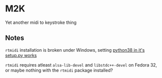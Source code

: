 # M2K
Yet another midi to keystroke thing


## Notes
`rtmidi` installation is broken under Windows, setting [python38 in it's setup.py works](https://github.com/patrickkidd/pyrtmidi/blob/master/setup.py#L52)

`rtmidi` requires atleast `alsa-lib-devel` and `libstdc++-devel` on Fedora 32, or maybe nothing with the `rtmidi` package installed?
